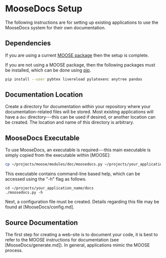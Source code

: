 # MooseDocs Setup

The following instructions are for setting up existing applications to use the MooseDocs
system for their own documentation.

## Dependencies

If you are using a current [MOOSE package](getting_started/installation/index.md) then the setup is
complete.

If you are not using a MOOSE package, then the following packages must be installed, which can
be done using [pip](https://pip.pypa.io/en/stable/).

```bash
pip install --user pybtex livereload pylatexenc anytree pandas
```

## Documentation Location

Create a directory for documentation within your repository where your documentation-related files
will be stored. Most existing applications will have a `doc` directory---this can be used if desired,
or another location can be created. The location and name of this directory is arbitrary.

## MooseDocs Executable

To use MooseDocs, an executable is required---this main executable is simply copied from the
executable within [MOOSE]:

```bash
cp ~/projects/moose/modules/doc/moosedocs.py ~/projects/your_application_name/doc
```

This executable contains command-line based help, which can be accessed using the "-h" flag as
follows.

```
cd ~/projects/your_application_name/docs
./moosedocs.py -h
```

Next, a configuration file must be created. Details regarding this file may be found at
[MooseDocs/config.md].

## Source Documentation

The first step for creating a web-site is to document your code, it is best to refer to the
MOOSE instructions for documentation (see [MooseDocs/generate.md]). In general, applications
mimic the MOOSE process.
